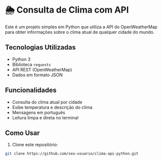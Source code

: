 # 🌦️ Consulta de Clima com API

Este é um projeto simples em Python que utiliza a API do OpenWeatherMap para obter informações sobre o clima atual de qualquer cidade do mundo.

## Tecnologias Utilizadas

- Python 3
- Biblioteca `requests`
- API REST (OpenWeatherMap)
- Dados em formato JSON

## Funcionalidades

- Consulta do clima atual por cidade
- Exibe temperatura e descrição do clima
- Mensagens em português
- Leitura limpa e direta no terminal

##  Como Usar

1. Clone este repositório:
```bash
git clone https://github.com/seu-usuario/clima-api-python.git
